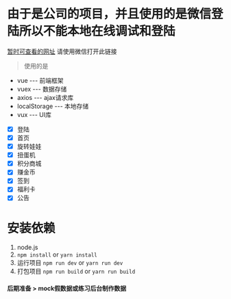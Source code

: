 # **由于是公司的项目，并且使用的是微信登陆所以不能本地在线调试和登陆**
[暂时可查看的网址](https://wwj.whxyzx.cn/wawaji/h5/) 请使用微信打开此链接

> 使用的是
 * vue              --- 前端框架
 * vuex             --- 数据存储
 * axios            --- ajax请求库
 * localStorage     --- 本地存储
 * vux              --- UI库

-[x] 登陆
-[x] 首页
-[x] 旋转娃娃
-[x] 扭蛋机
-[x] 积分商城
-[x] 赚金币
-[x] 签到
-[x] 福利卡
-[x] 公告

# 安装依赖
1. node.js
2. `npm install` or `yarn install`
3. 运行项目
   `npm run dev` or `yarn run dev`
4. 打包项目
   `npm run build` or `yarn run build`


#### 后期准备 > mock假数据或练习后台制作数据